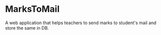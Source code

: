 # MarksToMail
 A web application that helps teachers to send marks to student's mail and store the same in DB.
